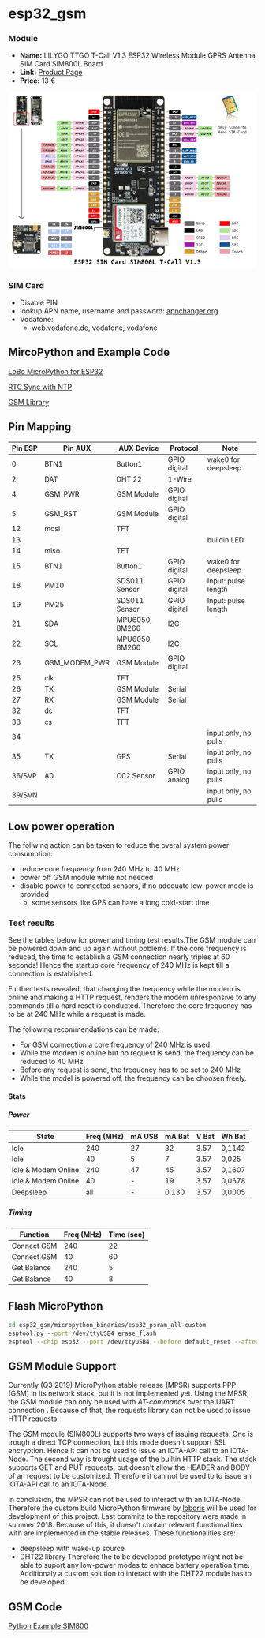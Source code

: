 # esp32_gsm


### Module
 - **Name:**   LILYGO TTGO T-Call V1.3 ESP32 Wireless Module GPRS Antenna SIM Card SIM800L Board
 - **Link:**   [Product Page](https://www.banggood.com/LILYGO-TTGO-T-Call-V1_3-ESP32-Wireless-Module-GPRS-Antenna-SIM-Card-SIM800L-Board-p-1527048.html)
 - **Price:**   13 €   
 
![Pinout](/media/TTGO-T-call-Pinout.jpg)


### SIM Card
- Disable PIN
- lookup APN name, username and password: [apnchanger.org](https://wiki.apnchanger.org/Germany#Vodafone)
- Vodafone:
	- web.vodafone.de, vodafone, vodafone


## MircoPython and Example Code
[LoBo MicroPython for ESP32](https://github.com/loboris/MicroPython_ESP32_psRAM_LoBo/wiki)


[RTC Sync with NTP](https://github.com/loboris/MicroPython_ESP32_psRAM_LoBo/wiki/rtc)

[GSM Library](https://github.com/loboris/MicroPython_ESP32_psRAM_LoBo/wiki/gsm)


## Pin Mapping
|Pin ESP| Pin AUX|AUX Device|Protocol|Note|
|---    |---     |---       |---     |--- |
|0 |BTN1 |Button1|GPIO digital |wake0 for deepsleep |
|2 |DAT |DHT 22 |1-Wire| |
|4 |GSM_PWR |GSM Module |GPIO digital| |
|5 |GSM_RST |GSM Module |GPIO digital| |
|12 |mosi |TFT | | |
|13 | | | |buildin LED |
|14 |miso |TFT | | |
|15 |BTN1 |Button1|GPIO digital |wake0 for deepsleep |
|18 |PM10 |SDS011 Sensor |GPIO digital |Input: pulse length |
|19 |PM25 |SDS011 Sensor |GPIO digital |Input: pulse length |
|21 |SDA |MPU6050, BM260 |I2C | |
|22 |SCL |MPU6050, BM260 |I2C | |
|23 |GSM_MODEM_PWR |GSM Module |GPIO digital| |
|25 |clk |TFT | | |
|26 |TX |GSM Module |Serial | |
|27 |RX |GSM Module |Serial | |
|32 |dc |TFT | | |
|33 |cs |TFT | | |
|34 | | | |input only, no pulls|
|35 |TX |GPS |Serial |input only, no pulls |
|36/SVP |A0 |C02 Sensor |GPIO analog|input only, no pulls |
|39/SVN | | | |input only, no pulls |


## Low power operation
The follwing action can be taken to reduce the overal system power consumption:
 - reduce core frequency from 240 MHz to 40 MHz
 - power off GSM module while not needed
 - disable power to connected sensors, if no adequate low-power mode is provided
     - some sensors like GPS can have a long cold-start time 

### Test results
See the tables below for power and timing test results.The GSM module can be powered down and up again without poblems. If the core frequency is reduced, the time to establish a GSM connection nearly triples at 60 seconds! Hence the startup core frequency of 240 MHz is kept till a connection is established.

Further tests revealed, that changing the frequency while the modem is online and making a HTTP request, renders the modem unresponsive to any commands till a hard reset is conducted. Therefore the core frequency has to be at 240 MHz while a request is made.

The following recommendations can be made:
 - For GSM connection a core frequency of 240 MHz is used
 - While the modem is online but no request is send, the frequency can be reduced to 40 MHz
 - Before any request is send, the frequency has to be set to 240 MHz
 - While the model is powered off, the frequency can be choosen freely.


#### Stats
##### Power
|State|Freq (MHz)|mA USB| mA Bat|V Bat|Wh Bat|
|---  |---       |---   |---    |---  |---   |
|Idle|240|27|32|3.57|0,1142|
|Idle|40|5|7|3.57|0,025|
|Idle & Modem Online|240|47|45|3.57|0,1607|
|Idle & Modem Online|40|-|19|3.57|0,0678|
|Deepsleep|all|-|0.130|3.57|0,0005|


##### Timing
|Function|Freq (MHz)|Time (sec)|
|---     |---       |---       |
|Connect GSM|240|22|
|Connect GSM|40|60|
|Get Balance|240|5|
|Get Balance|40|8|



## Flash MicroPython
```bash
cd esp32_gsm/micropython_binaries/esp32_psram_all-custom
esptool.py --port /dev/ttyUSB4 erase_flash
esptool --chip esp32 --port /dev/ttyUSB4 --before default_reset --after no_reset write_flash -z --flash_mode dio --flash_freq 40m --flash_size detect 0x1000 bootloader/bootloader.bin 0xf000 phy_init_data.bin 0x10000 MicroPython.bin 0x8000 partitions_mpy.bin
```

## GSM Module Support
Currently (Q3 2019) MicroPython stable release (MPSR) supports PPP (GSM) in its network stack, but it is not implemented yet. Using the MPSR, the GSM module can only be used with *AT-commands* over the UART connection
. Because of that, the requests library can not be used to issue HTTP requests.

The GSM module (SIM800L) supports two ways of issuing requests. One is trough a direct TCP connection, but this mode doesn't support SSL encryption. Hence it can not be used to issue an IOTA-API call to an IOTA-Node.
The second way is trought usage of the builtin HTTP stack. The stack supports GET and PUT requests, but doesn't allow the HEADER and BODY of an request to be customized. Therefore it can not be used to to issue an IOTA-API call to an IOTA-Node.

In conclusion, the MPSR can not be used to interact with an IOTA-Node. Therefore the custom build MicroPython firmware by [loboris](https://github.com/loboris/MicroPython_ESP32_psRAM_LoBo/wiki/gsm) will be used for development of this project. Last commits to the repository were made in summer 2018. Because of this, it doesn't contain relevant functionalities with are implemented in the stable releases. These functionalities are:
 - deepsleep with wake-up source 
 - DHT22 library
Therefore the to be developed prototype might not be able to suport any low-power modes to enhace battery operation time. Additionaly a custom solution to interact with the DHT22 module has to be developed. 

## GSM Code
[Python Example SIM800](http://www.python-exemplary.com/index_en.php?inhalt_links=navigation_en.inc.php&inhalt_mitte=raspi/en/gsm.inc.php)
